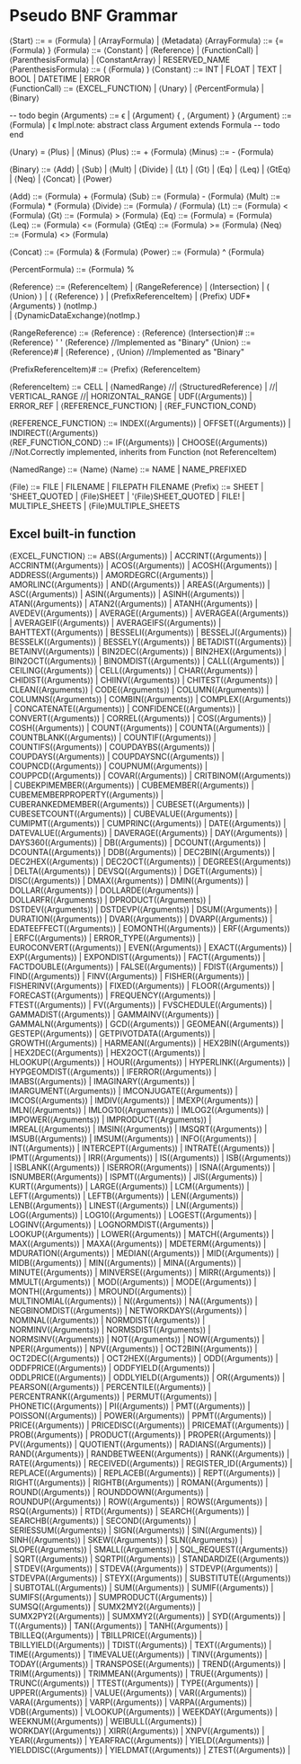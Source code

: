 # Pseudo BNF Grammar

⟨Start⟩ ::= = ⟨Formula⟩ | ⟨ArrayFormula⟩ | ⟨Metadata⟩ 
⟨ArrayFormula⟩ ::= {= ⟨Formula⟩ }
⟨Formula⟩ ::= ⟨Constant⟩ | ⟨Reference⟩ | ⟨FunctionCall⟩ | ⟨ParenthesisFormula⟩ | ⟨ConstantArray⟩ | RESERVED_NAME
⟨ParenthesisFormula⟩ ::= ( ⟨Formula⟩ )
⟨Constant⟩ ::= INT | FLOAT | TEXT | BOOL | DATETIME | ERROR  
⟨FunctionCall⟩ ::=  ⟨EXCEL_FUNCTION⟩ | ⟨Unary⟩ | ⟨PercentFormula⟩ | ⟨Binary⟩

-- todo begin
⟨Arguments⟩ ::= ϵ | ⟨Argument⟩ { , ⟨Argument⟩ }
⟨Argument⟩ ::= ⟨Formula⟩ | ϵ
Impl.note: abstract class Argument extends Formula
-- todo end

⟨Unary⟩ = ⟨Plus⟩  | ⟨Minus⟩ 
⟨Plus⟩  ::= + ⟨Formula⟩ 
⟨Minus⟩ ::= - ⟨Formula⟩ 

⟨Binary⟩    ::= ⟨Add⟩ | ⟨Sub⟩ | ⟨Mult⟩ | ⟨Divide⟩ | ⟨Lt⟩ | ⟨Gt⟩ | ⟨Eq⟩ | ⟨Leq⟩ | ⟨GtEq⟩ | ⟨Neq⟩ 
| ⟨Concat⟩
| ⟨Power⟩

⟨Add⟩      ::= ⟨Formula⟩ +  ⟨Formula⟩
⟨Sub⟩      ::= ⟨Formula⟩ -  ⟨Formula⟩
⟨Mult⟩     ::= ⟨Formula⟩ *  ⟨Formula⟩
⟨Divide⟩   ::= ⟨Formula⟩ /  ⟨Formula⟩
⟨Lt⟩       ::= ⟨Formula⟩ <  ⟨Formula⟩
⟨Gt⟩       ::= ⟨Formula⟩ >  ⟨Formula⟩
⟨Eq⟩       ::= ⟨Formula⟩ =  ⟨Formula⟩
⟨Leq⟩      ::= ⟨Formula⟩ <= ⟨Formula⟩
⟨GtEq⟩     ::= ⟨Formula⟩ >= ⟨Formula⟩
⟨Neq⟩      ::= ⟨Formula⟩ <> ⟨Formula⟩

⟨Concat⟩ ::= ⟨Formula⟩ & ⟨Formula⟩
⟨Power⟩ ::= ⟨Formula⟩ ^ ⟨Formula⟩

⟨PercentFormula⟩ ::= ⟨Formula⟩ %

⟨Reference⟩ ::= 
⟨ReferenceItem⟩
| ⟨RangeReference⟩
| ⟨Intersection⟩ 
| ( ⟨Union⟩ )
| ( ⟨Reference⟩ )
| ⟨PrefixReferenceItem⟩
| ⟨Prefix⟩ UDF* ⟨Arguments⟩ ) (notImp.)  
| ⟨DynamicDataExchange⟩(notImp.)

⟨RangeReference⟩ ::= ⟨Reference⟩ : ⟨Reference⟩ 
⟨Intersection⟩# ::= ⟨Reference⟩ ' ' ⟨Reference⟩       //Implemented as "Binary"
⟨Union⟩ ::= ⟨Reference⟩# | ⟨Reference⟩ , ⟨Union⟩     //Implemented as "Binary"

⟨PrefixReferenceItem⟩# ::= ⟨Prefix⟩ ⟨ReferenceItem⟩  

⟨ReferenceItem⟩ ::= CELL
| ⟨NamedRange⟩
//| ⟨StructuredReference⟩
| 
//| VERTICAL_RANGE
//| HORIZONTAL_RANGE
| UDF(⟨Arguments⟩) | ERROR_REF | ⟨REFERENCE_FUNCTION⟩ | ⟨REF_FUNCTION_COND⟩  
  
 ⟨REFERENCE_FUNCTION⟩ ::= INDEX(⟨Arguments⟩) | OFFSET(⟨Arguments⟩) | INDIRECT(⟨Arguments⟩)  
 ⟨REF_FUNCTION_COND⟩  ::= IF(⟨Arguments⟩) | CHOOSE(⟨Arguments⟩) //Not.Correctly implemented, inherits from Function (not ReferenceItem) 
 
⟨NamedRange⟩ ::= ⟨Name⟩
⟨Name⟩ ::= NAME | NAME_PREFIXED 
 
⟨File⟩   ::= FILE  | FILENAME | FILEPATH FILENAME 
⟨Prefix⟩ ::= SHEET | 'SHEET_QUOTED | ⟨File⟩SHEET | '⟨File⟩SHEET_QUOTED | FILE! | MULTIPLE_SHEETS | ⟨File⟩MULTIPLE_SHEETS

## Excel built-in function

⟨EXCEL_FUNCTION⟩ ::= 
    ABS(⟨Arguments⟩) | 
    ACCRINT(⟨Arguments⟩) | 
    ACCRINTM(⟨Arguments⟩) | 
    ACOS(⟨Arguments⟩)    | 
    ACOSH(⟨Arguments⟩) | 
    ADDRESS(⟨Arguments⟩) | 
    AMORDEGRC(⟨Arguments⟩) | 
    AMORLINC(⟨Arguments⟩) | 
    AND(⟨Arguments⟩) | 
    AREAS(⟨Arguments⟩) | 
    ASC(⟨Arguments⟩) | 
    ASIN(⟨Arguments⟩) | 
    ASINH(⟨Arguments⟩) | 
    ATAN(⟨Arguments⟩) | 
    ATAN2(⟨Arguments⟩) | 
    ATANH(⟨Arguments⟩) | 
    AVEDEV(⟨Arguments⟩) | 
    AVERAGE(⟨Arguments⟩) | 
    AVERAGEA(⟨Arguments⟩) | 
    AVERAGEIF(⟨Arguments⟩) | 
    AVERAGEIFS(⟨Arguments⟩) | 
    BAHTTEXT(⟨Arguments⟩) | 
    BESSELI(⟨Arguments⟩) | 
    BESSELJ(⟨Arguments⟩) | 
    BESSELK(⟨Arguments⟩) | 
    BESSELY(⟨Arguments⟩) | 
    BETADIST(⟨Arguments⟩) | 
    BETAINV(⟨Arguments⟩) | 
    BIN2DEC(⟨Arguments⟩) | 
    BIN2HEX(⟨Arguments⟩) | 
    BIN2OCT(⟨Arguments⟩) | 
    BINOMDIST(⟨Arguments⟩) | 
    CALL(⟨Arguments⟩) | 
    CEILING(⟨Arguments⟩) | 
    CELL(⟨Arguments⟩) | 
    CHAR(⟨Arguments⟩) | 
    CHIDIST(⟨Arguments⟩) | 
    CHIINV(⟨Arguments⟩) | 
    CHITEST(⟨Arguments⟩) | 
    CLEAN(⟨Arguments⟩) | 
    CODE(⟨Arguments⟩) | 
    COLUMN(⟨Arguments⟩) | 
    COLUMNS(⟨Arguments⟩) | 
    COMBIN(⟨Arguments⟩) | 
    COMPLEX(⟨Arguments⟩) | 
    CONCATENATE(⟨Arguments⟩) | 
    CONFIDENCE(⟨Arguments⟩) | 
    CONVERT(⟨Arguments⟩) | 
    CORREL(⟨Arguments⟩) | 
    COS(⟨Arguments⟩) | 
    COSH(⟨Arguments⟩) | 
    COUNT(⟨Arguments⟩) | 
    COUNTA(⟨Arguments⟩) | 
    COUNTBLANK(⟨Arguments⟩) | 
    COUNTIF(⟨Arguments⟩) | 
    COUNTIFS(⟨Arguments⟩) | 
    COUPDAYBS(⟨Arguments⟩) | 
    COUPDAYS(⟨Arguments⟩) | 
    COUPDAYSNC(⟨Arguments⟩) | 
    COUPNCD(⟨Arguments⟩) | 
    COUPNUM(⟨Arguments⟩) | 
    COUPPCD(⟨Arguments⟩) | 
    COVAR(⟨Arguments⟩) | 
    CRITBINOM(⟨Arguments⟩) | 
    CUBEKPIMEMBER(⟨Arguments⟩) | 
    CUBEMEMBER(⟨Arguments⟩) | 
    CUBEMEMBERPROPERTY(⟨Arguments⟩) | 
    CUBERANKEDMEMBER(⟨Arguments⟩) | 
    CUBESET(⟨Arguments⟩) | 
    CUBESETCOUNT(⟨Arguments⟩) | 
    CUBEVALUE(⟨Arguments⟩) | 
    CUMIPMT(⟨Arguments⟩) | 
    CUMPRINC(⟨Arguments⟩) | 
    DATE(⟨Arguments⟩) | 
    DATEVALUE(⟨Arguments⟩) | 
    DAVERAGE(⟨Arguments⟩) | 
    DAY(⟨Arguments⟩) | 
    DAYS360(⟨Arguments⟩) | 
    DB(⟨Arguments⟩) | 
    DCOUNT(⟨Arguments⟩) | 
    DCOUNTA(⟨Arguments⟩) | 
    DDB(⟨Arguments⟩) | 
    DEC2BIN(⟨Arguments⟩) | 
    DEC2HEX(⟨Arguments⟩) | 
    DEC2OCT(⟨Arguments⟩) | 
    DEGREES(⟨Arguments⟩) | 
    DELTA(⟨Arguments⟩) | 
    DEVSQ(⟨Arguments⟩) | 
    DGET(⟨Arguments⟩) | 
    DISC(⟨Arguments⟩) | 
    DMAX(⟨Arguments⟩) | 
    DMIN(⟨Arguments⟩) | 
    DOLLAR(⟨Arguments⟩) | 
    DOLLARDE(⟨Arguments⟩) | 
    DOLLARFR(⟨Arguments⟩) | 
    DPRODUCT(⟨Arguments⟩) | 
    DSTDEV(⟨Arguments⟩) | 
    DSTDEVP(⟨Arguments⟩) | 
    DSUM(⟨Arguments⟩) | 
    DURATION(⟨Arguments⟩) | 
    DVAR(⟨Arguments⟩) | 
    DVARP(⟨Arguments⟩) | 
    EDATEEFFECT(⟨Arguments⟩) | 
    EOMONTH(⟨Arguments⟩) | 
    ERF(⟨Arguments⟩) | 
    ERFC(⟨Arguments⟩) | 
    ERROR_TYPE(⟨Arguments⟩) | 
    EUROCONVERT(⟨Arguments⟩) | 
    EVEN(⟨Arguments⟩) | 
    EXACT(⟨Arguments⟩) | 
    EXP(⟨Arguments⟩) | 
    EXPONDIST(⟨Arguments⟩) | 
    FACT(⟨Arguments⟩) | 
    FACTDOUBLE(⟨Arguments⟩) | 
    FALSE(⟨Arguments⟩) | 
    FDIST(⟨Arguments⟩) | 
    FIND(⟨Arguments⟩) | 
    FINV(⟨Arguments⟩) | 
    FISHER(⟨Arguments⟩) | 
    FISHERINV(⟨Arguments⟩) | 
    FIXED(⟨Arguments⟩) | 
    FLOOR(⟨Arguments⟩) | 
    FORECAST(⟨Arguments⟩) | 
    FREQUENCY(⟨Arguments⟩) | 
    FTEST(⟨Arguments⟩) | 
    FV(⟨Arguments⟩) | 
    FVSCHEDULE(⟨Arguments⟩) | 
    GAMMADIST(⟨Arguments⟩) | 
    GAMMAINV(⟨Arguments⟩) | 
    GAMMALN(⟨Arguments⟩) | 
    GCD(⟨Arguments⟩) | 
    GEOMEAN(⟨Arguments⟩) | 
    GESTEP(⟨Arguments⟩) | 
    GETPIVOTDATA(⟨Arguments⟩) | 
    GROWTH(⟨Arguments⟩) | 
    HARMEAN(⟨Arguments⟩) | 
    HEX2BIN(⟨Arguments⟩) | 
    HEX2DEC(⟨Arguments⟩) | 
    HEX2OCT(⟨Arguments⟩) | 
    HLOOKUP(⟨Arguments⟩) | 
    HOUR(⟨Arguments⟩) | 
    HYPERLINK(⟨Arguments⟩) | 
    HYPGEOMDIST(⟨Arguments⟩) | 
    IFERROR(⟨Arguments⟩) | 
    IMABS(⟨Arguments⟩) | 
    IMAGINARY(⟨Arguments⟩) | 
    IMARGUMENT(⟨Arguments⟩) | 
    IMCONJUGATE(⟨Arguments⟩) | 
    IMCOS(⟨Arguments⟩) | 
    IMDIV(⟨Arguments⟩) | 
    IMEXP(⟨Arguments⟩) | 
    IMLN(⟨Arguments⟩) | 
    IMLOG10(⟨Arguments⟩) | 
    IMLOG2(⟨Arguments⟩) | 
    IMPOWER(⟨Arguments⟩) | 
    IMPRODUCT(⟨Arguments⟩) | 
    IMREAL(⟨Arguments⟩) | 
    IMSIN(⟨Arguments⟩) | 
    IMSQRT(⟨Arguments⟩) | 
    IMSUB(⟨Arguments⟩) | 
    IMSUM(⟨Arguments⟩) | 
    INFO(⟨Arguments⟩) | 
    INT(⟨Arguments⟩) | 
    INTERCEPT(⟨Arguments⟩) | 
    INTRATE(⟨Arguments⟩) | 
    IPMT(⟨Arguments⟩) | 
    IRR(⟨Arguments⟩) | 
    IS(⟨Arguments⟩) | 
    ISB(⟨Arguments⟩) | 
    ISBLANK(⟨Arguments⟩) | 
    ISERROR(⟨Arguments⟩) | 
    ISNA(⟨Arguments⟩) | 
    ISNUMBER(⟨Arguments⟩) | 
    ISPMT(⟨Arguments⟩) | 
    JIS(⟨Arguments⟩) | 
    KURT(⟨Arguments⟩) | 
    LARGE(⟨Arguments⟩) | 
    LCM(⟨Arguments⟩) |
    LEFT(⟨Arguments⟩) | 
    LEFTB(⟨Arguments⟩) | 
    LEN(⟨Arguments⟩) | 
    LENB(⟨Arguments⟩) | 
    LINEST(⟨Arguments⟩) | 
    LN(⟨Arguments⟩) | 
    LOG(⟨Arguments⟩) | 
    LOG10(⟨Arguments⟩) | 
    LOGEST(⟨Arguments⟩) | 
    LOGINV(⟨Arguments⟩) | 
    LOGNORMDIST(⟨Arguments⟩) | 
    LOOKUP(⟨Arguments⟩) | 
    LOWER(⟨Arguments⟩) | 
    MATCH(⟨Arguments⟩) | 
    MAX(⟨Arguments⟩) | 
    MAXA(⟨Arguments⟩) | 
    MDETERM(⟨Arguments⟩) | 
    MDURATION(⟨Arguments⟩) | 
    MEDIAN(⟨Arguments⟩) | 
    MID(⟨Arguments⟩) | 
    MIDB(⟨Arguments⟩) | 
    MIN(⟨Arguments⟩) | 
    MINA(⟨Arguments⟩) | 
    MINUTE(⟨Arguments⟩) | 
    MINVERSE(⟨Arguments⟩) | 
    MIRR(⟨Arguments⟩) | 
    MMULT(⟨Arguments⟩) | 
    MOD(⟨Arguments⟩) | 
    MODE(⟨Arguments⟩) | 
    MONTH(⟨Arguments⟩) | 
    MROUND(⟨Arguments⟩) | 
    MULTINOMIAL(⟨Arguments⟩) | 
    N(⟨Arguments⟩) | 
    NA(⟨Arguments⟩) | 
    NEGBINOMDIST(⟨Arguments⟩) | 
    NETWORKDAYS(⟨Arguments⟩) | 
    NOMINAL(⟨Arguments⟩) | 
    NORMDIST(⟨Arguments⟩) | 
    NORMINV(⟨Arguments⟩) | 
    NORMSDIST(⟨Arguments⟩) | 
    NORMSINV(⟨Arguments⟩) | 
    NOT(⟨Arguments⟩) | 
    NOW(⟨Arguments⟩) | 
    NPER(⟨Arguments⟩) | 
    NPV(⟨Arguments⟩) | 
    OCT2BIN(⟨Arguments⟩) | 
    OCT2DEC(⟨Arguments⟩) | 
    OCT2HEX(⟨Arguments⟩) | 
    ODD(⟨Arguments⟩) | 
    ODDFPRICE(⟨Arguments⟩) | 
    ODDFYIELD(⟨Arguments⟩) | 
    ODDLPRICE(⟨Arguments⟩) | 
    ODDLYIELD(⟨Arguments⟩) | 
    OR(⟨Arguments⟩) | 
    PEARSON(⟨Arguments⟩) | 
    PERCENTILE(⟨Arguments⟩) | 
    PERCENTRANK(⟨Arguments⟩) | 
    PERMUT(⟨Arguments⟩) | 
    PHONETIC(⟨Arguments⟩) | 
    PI(⟨Arguments⟩) | 
    PMT(⟨Arguments⟩) | 
    POISSON(⟨Arguments⟩) | 
    POWER(⟨Arguments⟩) | 
    PPMT(⟨Arguments⟩) | 
    PRICE(⟨Arguments⟩) | 
    PRICEDISC(⟨Arguments⟩) | 
    PRICEMAT(⟨Arguments⟩) | 
    PROB(⟨Arguments⟩) | 
    PRODUCT(⟨Arguments⟩) | 
    PROPER(⟨Arguments⟩) | 
    PV(⟨Arguments⟩) | 
    QUOTIENT(⟨Arguments⟩) | 
    RADIANS(⟨Arguments⟩) | 
    RAND(⟨Arguments⟩) | 
    RANDBETWEEN(⟨Arguments⟩) | 
    RANK(⟨Arguments⟩) | 
    RATE(⟨Arguments⟩) | 
    RECEIVED(⟨Arguments⟩) | 
    REGISTER_ID(⟨Arguments⟩) | 
    REPLACE(⟨Arguments⟩) | 
    REPLACEB(⟨Arguments⟩) | 
    REPT(⟨Arguments⟩) | 
    RIGHT(⟨Arguments⟩) | 
    RIGHTB(⟨Arguments⟩) | 
    ROMAN(⟨Arguments⟩) | 
    ROUND(⟨Arguments⟩) | 
    ROUNDDOWN(⟨Arguments⟩) | 
    ROUNDUP(⟨Arguments⟩) | 
    ROW(⟨Arguments⟩) | 
    ROWS(⟨Arguments⟩) | 
    RSQ(⟨Arguments⟩) | 
    RTD(⟨Arguments⟩) | 
    SEARCH(⟨Arguments⟩) | 
    SEARCHB(⟨Arguments⟩) | 
    SECOND(⟨Arguments⟩) | 
    SERIESSUM(⟨Arguments⟩) | 
    SIGN(⟨Arguments⟩) | 
    SIN(⟨Arguments⟩) | 
    SINH(⟨Arguments⟩) | 
    SKEW(⟨Arguments⟩) | 
    SLN(⟨Arguments⟩) | 
    SLOPE(⟨Arguments⟩) | 
    SMALL(⟨Arguments⟩) | 
    SQL_REQUEST(⟨Arguments⟩) | 
    SQRT(⟨Arguments⟩) | 
    SQRTPI(⟨Arguments⟩) | 
    STANDARDIZE(⟨Arguments⟩) | 
    STDEV(⟨Arguments⟩) | 
    STDEVA(⟨Arguments⟩) | 
    STDEVP(⟨Arguments⟩) | 
    STDEVPA(⟨Arguments⟩) | 
    STEYX(⟨Arguments⟩) | 
    SUBSTITUTE(⟨Arguments⟩) | 
    SUBTOTAL(⟨Arguments⟩) | 
    SUM(⟨Arguments⟩) | 
    SUMIF(⟨Arguments⟩) | 
    SUMIFS(⟨Arguments⟩) | 
    SUMPRODUCT(⟨Arguments⟩) | 
    SUMSQ(⟨Arguments⟩) | 
    SUMX2MY2(⟨Arguments⟩) | 
    SUMX2PY2(⟨Arguments⟩) | 
    SUMXMY2(⟨Arguments⟩) | 
    SYD(⟨Arguments⟩) | 
    T(⟨Arguments⟩) | 
    TAN(⟨Arguments⟩) | 
    TANH(⟨Arguments⟩) | 
    TBILLEQ(⟨Arguments⟩) | 
    TBILLPRICE(⟨Arguments⟩) | 
    TBILLYIELD(⟨Arguments⟩) | 
    TDIST(⟨Arguments⟩) |
    TEXT(⟨Arguments⟩) | 
    TIME(⟨Arguments⟩) | 
    TIMEVALUE(⟨Arguments⟩) | 
    TINV(⟨Arguments⟩) | 
    TODAY(⟨Arguments⟩) | 
    TRANSPOSE(⟨Arguments⟩) | 
    TREND(⟨Arguments⟩) | 
    TRIM(⟨Arguments⟩) | 
    TRIMMEAN(⟨Arguments⟩) | 
    TRUE(⟨Arguments⟩) | 
    TRUNC(⟨Arguments⟩) | 
    TTEST(⟨Arguments⟩) | 
    TYPE(⟨Arguments⟩) | 
    UPPER(⟨Arguments⟩) | 
    VALUE(⟨Arguments⟩) | 
    VAR(⟨Arguments⟩) | 
    VARA(⟨Arguments⟩) | 
    VARP(⟨Arguments⟩) | 
    VARPA(⟨Arguments⟩) | 
    VDB(⟨Arguments⟩) | 
    VLOOKUP(⟨Arguments⟩) | 
    WEEKDAY(⟨Arguments⟩) | 
    WEEKNUM(⟨Arguments⟩) | 
    WEIBULL(⟨Arguments⟩) | 
    WORKDAY(⟨Arguments⟩) | 
    XIRR(⟨Arguments⟩) | 
    XNPV(⟨Arguments⟩) | 
    YEAR(⟨Arguments⟩) | 
    YEARFRAC(⟨Arguments⟩) | 
    YIELD(⟨Arguments⟩) | 
    YIELDDISC(⟨Arguments⟩) | 
    YIELDMAT(⟨Arguments⟩) | 
    ZTEST(⟨Arguments⟩) | 



